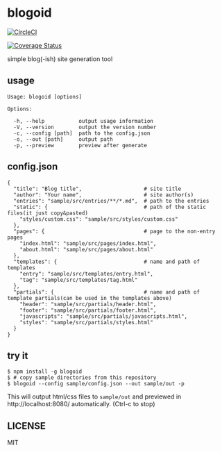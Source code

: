 # blogoid

[![CircleCI](https://circleci.com/gh/hamadu/blogoid.svg?style=svg)](https://circleci.com/gh/hamadu/blogoid)

[![Coverage Status](https://coveralls.io/repos/github/hamadu/blogoid/badge.svg?branch=master)](https://coveralls.io/github/hamadu/blogoid?branch=master)

simple blog(-ish) site generation tool

## usage

```
Usage: blogoid [options]

Options:

  -h, --help           output usage information
  -V, --version        output the version number
  -c, --config [path]  path to the config.json
  -o, --out [path]     output path
  -p, --preview        preview after generate
```

## config.json

```
{
  "title": "Blog title",                    # site title
  "author": "Your name",                    # site author(s)
  "entries": "sample/src/entries/**/*.md",  # path to the entries
  "static": {                               # path of the static files(it just copy&pasted)
    "styles/custom.css": "sample/src/styles/custom.css"
  },
  "pages": {                                # page to the non-entry pages
    "index.html": "sample/src/pages/index.html",
    "about.html": "sample/src/pages/about.html"
  },
  "templates": {                            # name and path of templates
    "entry": "sample/src/templates/entry.html",
    "tag": "sample/src/templates/tag.html"
  },
  "partials": {                             # name and path of template partials(can be used in the templates above)
    "header": "sample/src/partials/header.html",
    "footer": "sample/src/partials/footer.html",
    "javascripts": "sample/src/partials/javascripts.html",
    "styles": "sample/src/partials/styles.html"
  }
}

```

## try it

```
$ npm install -g blogoid
$ # copy sample directories from this repository
$ blogoid --config sample/config.json --out sample/out -p
```

This will output html/css files to `sample/out` and previewed in http://localhost:8080/ automatically. (Ctrl-c to stop)

## LICENSE

MIT
